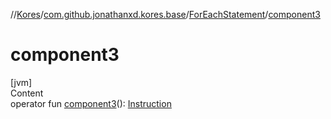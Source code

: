 //[Kores](../../index.md)/[com.github.jonathanxd.kores.base](../index.md)/[ForEachStatement](index.md)/[component3](component3.md)



# component3  
[jvm]  
Content  
operator fun [component3](component3.md)(): [Instruction](../../com.github.jonathanxd.kores/-instruction/index.md)  



